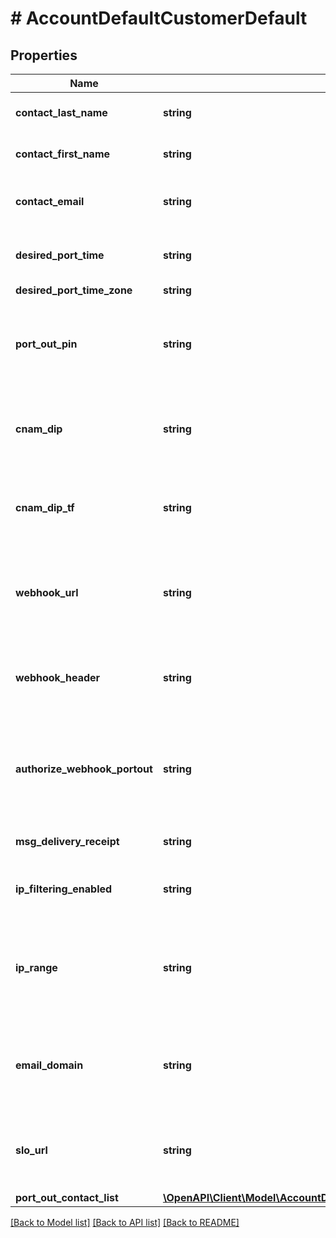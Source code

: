 # # AccountDefaultCustomerDefault

## Properties

Name | Type | Description | Notes
------------ | ------------- | ------------- | -------------
**contact_last_name** | **string** | Last name of default company contact | [optional]
**contact_first_name** | **string** | First name of default company contact | [optional]
**contact_email** | **string** | Email address where API updates will be sent | [optional]
**desired_port_time** | **string** | Desired default port-in time in HH:MM (e.g. 14:00) | [optional]
**desired_port_time_zone** | **string** |  | [optional]
**port_out_pin** | **string** | Company-level PIN used for onnet port-out protection on Tier 0 &amp; HI numbers without individual port-out PINs | [optional]
**cnam_dip** | **string** | Default CNAM delivery for inbound calls / CNAM dip; acceptable values are Y and N | [optional]
**cnam_dip_tf** | **string** | Default CNAM delivery for Toll Free inbound calls / CNAM dip; acceptable values are Y and N | [optional]
**webhook_url** | **string** | URL where Inteliquent webhook callbacks will be posted; refer to the Webhooks section for detail | [optional]
**webhook_header** | **string** | Authorization header value to be sent with webhook body for authentication by your application | [optional]
**authorize_webhook_portout** | **string** | Setting to enable port-out authorization and rejection via Inteliquent webhook; acceptable values are Y and N | [optional]
**msg_delivery_receipt** | **string** | Y/N (delivery receipt should be sent or not) | [optional]
**ip_filtering_enabled** | **string** | Y/N (ipFilteringEnabled should be sent or not) | [optional]
**ip_range** | **string** | valid ip range needs to set if ipFiltering is Enabled, other wise access will be denied, to delete send blank value | [optional]
**email_domain** | **string** | valid email domain(s) needs to be set if sso enabled, other wise access will be denied to customer portal | [optional]
**slo_url** | **string** | if SSO enabled, Single Log out URL can be set to redirect customer portal logout to client&#39;s idp | [optional]
**port_out_contact_list** | [**\OpenAPI\Client\Model\AccountDefaultCustomerDefaultPortOutContactList**](AccountDefaultCustomerDefaultPortOutContactList.md) |  | [optional]

[[Back to Model list]](../../README.md#models) [[Back to API list]](../../README.md#endpoints) [[Back to README]](../../README.md)
